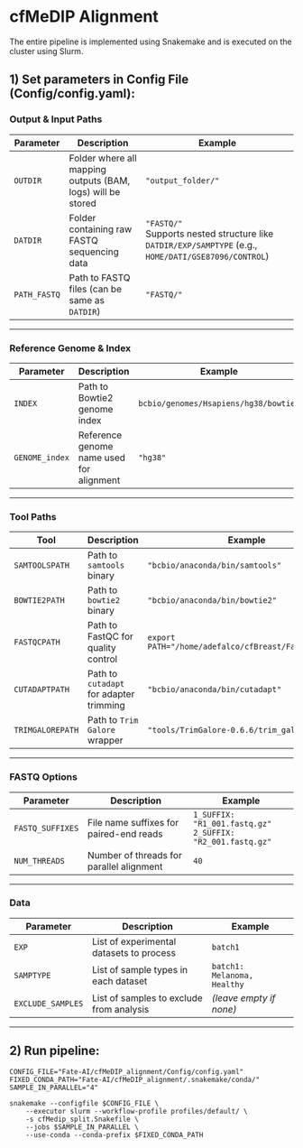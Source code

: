 # cfMeDIP Alignment

The entire pipeline is implemented using Snakemake and is executed on the cluster using Slurm.

## 1) Set parameters in Config File (Config/config.yaml): 

### Output & Input Paths

| Parameter | Description | Example |
|-----------|-------------|---------|
| `OUTDIR` | Folder where all mapping outputs (BAM, logs) will be stored | `"output_folder/"` |
| `DATDIR` | Folder containing raw FASTQ sequencing data | `"FASTQ/"` <br>Supports nested structure like `DATDIR/EXP/SAMPTYPE` (e.g., `HOME/DATI/GSE87096/CONTROL`) |
| `PATH_FASTQ` | Path to FASTQ files (can be same as `DATDIR`) | `"FASTQ/"` |

---

### Reference Genome & Index

| Parameter | Description | Example |
|-----------|-------------|---------|
| `INDEX` | Path to Bowtie2 genome index | `bcbio/genomes/Hsapiens/hg38/bowtie2` |
| `GENOME_index` | Reference genome name used for alignment | `"hg38"` |

---

### Tool Paths

| Tool | Description | Example |
|------|-------------|---------|
| `SAMTOOLSPATH` | Path to `samtools` binary | `"bcbio/anaconda/bin/samtools"` |
| `BOWTIE2PATH` | Path to `bowtie2` binary | `"bcbio/anaconda/bin/bowtie2"` |
| `FASTQCPATH` | Path to FastQC for quality control | `export PATH="/home/adefalco/cfBreast/FastQC:$PATH"` |
| `CUTADAPTPATH` | Path to `cutadapt` for adapter trimming | `"bcbio/anaconda/bin/cutadapt"` |
| `TRIMGALOREPATH` | Path to `Trim Galore` wrapper | `"tools/TrimGalore-0.6.6/trim_galore"` |

---

### FASTQ Options

| Parameter | Description | Example |
|-----------|-------------|---------|
| `FASTQ_SUFFIXES` | File name suffixes for paired-end reads | `1_SUFFIX: "R1_001.fastq.gz"` <br> `2_SUFFIX: "R2_001.fastq.gz"` |
| `NUM_THREADS` | Number of threads for parallel alignment | `40` |

---

### Data

| Parameter | Description | Example |
|-----------|-------------|---------|
| `EXP` | List of experimental datasets to process | `batch1` |
| `SAMPTYPE` | List of sample types in each dataset | `batch1: Melanoma, Healthy` |
| `EXCLUDE_SAMPLES` | List of samples to exclude from analysis | *(leave empty if none)* |

---


## 2) Run pipeline: 

```
CONFIG_FILE="Fate-AI/cfMeDIP_alignment/Config/config.yaml"
FIXED_CONDA_PATH="Fate-AI/cfMeDIP_alignment/.snakemake/conda/"
SAMPLE_IN_PARALLEL="4"

snakemake --configfile $CONFIG_FILE \
	--executor slurm --workflow-profile profiles/default/ \
	-s cfMedip_split.Snakefile \
	--jobs $SAMPLE_IN_PARALLEL \
	--use-conda --conda-prefix $FIXED_CONDA_PATH
```